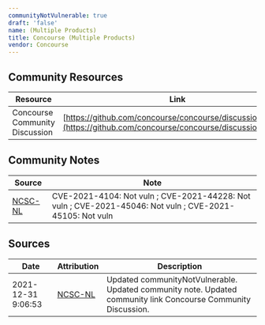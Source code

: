 ```yaml
---
communityNotVulnerable: true
draft: 'false'
name: (Multiple Products)
title: Concourse (Multiple Products)
vendor: Concourse
---
```



## Community Resources
| Resource | Link |
| --- | --- |
| Concourse Community Discussion | [https://github.com/concourse/concourse/discussions/7887](https://github.com/concourse/concourse/discussions/7887) |

## Community Notes
| Source | Note |
| --- | --- |
| [NCSC-NL](https://github.com/NCSC-NL/log4shell/blob/main/software/README.md) | CVE-2021-4104: Not vuln ; CVE-2021-44228: Not vuln ; CVE-2021-45046: Not vuln ; CVE-2021-45105: Not vuln </ul> |

## Sources
| Date | Attribution | Description |
| --- | --- | --- |
| 2021-12-31 9:06:53 | [NCSC-NL](https://github.com/NCSC-NL/log4shell/blob/main/software/README.md) | Updated communityNotVulnerable. Updated community note. Updated community link Concourse Community Discussion.  |
